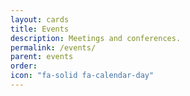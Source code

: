 ```yaml
---
layout: cards
title: Events
description: Meetings and conferences.
permalink: /events/
parent: events
order: 
icon: "fa-solid fa-calendar-day"
---
```

